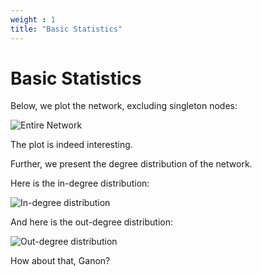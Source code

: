 ```yaml
---
weight : 1
title: "Basic Statistics"
---
```


# Basic Statistics

Below, we plot the network, excluding singleton nodes:

![Entire Network](/field_network_title.png)

The plot is indeed interesting. 

Further, we present the degree distribution of the network. 

Here is the in-degree distribution:

![In-degree distribution](/in_deg_dist.png)

And here is the out-degree distribution:

![Out-degree distribution](/out_deg_dist.png)

How about that, Ganon?